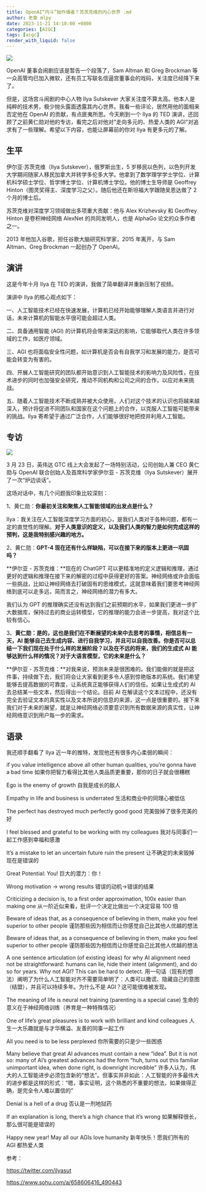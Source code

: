 ```yaml
---
title: OpenAI“内斗”始作俑者？苏茨克维的内心世界 .md
author: 老章 mlpy
date: 2023-11-21 14:10:00 +0800
categories: [AIGC]
tags: [aigc]
render_with_liquid: false
---
```




![](https://my-wechat.oss-cn-beijing.aliyuncs.com/image-20231121135852940.png)

OpenAI 董事会闹剧应该是暂告一个段落了，Sam Altman 和 Greg Brockman 等一众高管均已加入微软，还有员工写联名信逼宫董事会的戏码，关注度已经降下来了。

但是，这场宫斗闹剧的中心人物 Ilya Sutskever 大家关注度不算太高。他本人是纯粹的技术男，极少抛头露面透露其内心世界。我看一些评论，居然用他的面相来否定他在 OpenAI 的贡献，有点匪夷所思。今天刷到一个 Ilya 的 TED 演讲，还回顾了之前黄仁勋对他的专访，看完之后对他对“走向多元的、热爱人类的 AGI”对追求有了一些理解。希望以下内容，也能让屏幕前的你对 Ilya 有更多元的了解。

## 生平

伊尔亚·苏茨克维（Ilya Sutskever），俄罗斯出生，5 岁移民以色列，以色列开发大学期间随家人移民加拿大并转学多伦多大学。他拿到了数学理学学士学位、计算机科学硕士学位、哲学博士学位、计算机博士学位。他的博士生导师是 Geoffrey Hinton（图灵奖得主、深度学习之父）。随后他还在斯坦福大学跟随吴恩达做了 2 个月的博士后。

苏茨克维对深度学习领域做出多项重大贡献：他与 Alex Krizhevsky 和 Geoffrey Hinton 是卷积神经网络 AlexNet 的共同发明人，也是 AlphaGo 论文的众多作者之一。

2013 年他加入谷歌，担任谷歌大脑研究科学家，2015 年离开，与 Sam Altman、Greg Brockman 一起创办了 OpenAI。

## 演讲

这是今年十月 Ilya 在 TED 的演讲，我做了简单翻译并重新压制了视频。



演讲中 Ilya 的核心观点如下：

一、人工智能技术已经在快速发展，计算机已经开始能够理解人类语言并进行对话，未来计算机的智能水平很可能会超过人类。

二、具备通用智能 (AGI) 的计算机将会带来深远的影响，它能够取代人类在许多领域的工作，如医疗领域。

三、AGI 也将面临安全性问题，如计算机是否会有自我学习和发展的能力，是否可能会转变为有害的。

四、开展人工智能研究的团队都开始意识到人工智能技术的影响力及风险性，在技术进步的同时也加强安全研究，推动不同机构和公司之间的合作，以应对未来挑战。

五、随着人工智能技术不断成熟并被大众使用，人们对这个技术的认识也将越来越深入，预计将促进不同团队和国家在这个问题上的合作，以克服人工智能可能带来的挑战。Ilya 寄希望于通过广泛合作，人们能够很好地把控并利用人工智能。

## 专访

![](https://my-wechat.oss-cn-beijing.aliyuncs.com/7a562caae7d24bb0be6ae4fa5809b0bd-20231121141924066.png)

3 月 23 日，英伟达 GTC 线上大会发起了一场特别活动，公司创始人兼 CEO 黄仁勋与 OpenAI 联合创始人及首席科学家伊尔亚 - 苏茨克维（Ilya Sutskever）展开了一次“炉边谈话”。

这场对话中，有几个问题我印象比较深刻：

1、黄仁勋：**你最初关注和聚焦人工智能领域的出发点是什么？**

Ilya：我关注在人工智能深度学习方面的初心，是我们人类对于各种问题，都有一定的直觉性的理解。**对于人类意识的定义，以及我们人类的智力是如何完成这样的预判，这是我特别感兴趣的地方。**

2、黄仁勋：**GPT-4 现在还有什么样缺陷，可以在接下来的版本上更进一巩固吗？**

**伊尔亚 - 苏茨克维：**现在的 ChatGPT 可以更精准地的定义逻辑和推理，通过更好的逻辑和推理在接下来的解密的过程中获得更好的答案。神经网络或许会面临一些挑战，比如让神经网络去打破固有的思维模式，这就意味着我们要思考神经网络到底可以走多远，简而言之，神经网络的潜力有多大。

我们认为 GPT 的推理确实还没有达到我们之前预期的水平，如果我们更进一步扩大数据库，保持过去的商业运转模型，它的推理的能力会进一步提高，我对这个比较有信心。

3、**黄仁勋：**是的，这也是我们在不断展望的未来中去思考的事情，相信总有一天，AI 能够自己去生成内容、进行自我学习，并且可以自我改善。你是否可以总结一下我们现在处于什么样的发展阶段？以及**在不远的将来，我们的生成式 AI 能够达到什么样的情况？对于大语言模型，它的未来是什么？**

**伊尔亚 - 苏茨克维：**对我来说，预测未来是很困难的。我们能做的就是把这件事，持续做下去，我们将会让大家看到更多令人感到惊艳版本的系统。我们希望能够去提高数据的可靠度，让系统真正能够获得人们的信任。如果让生成式的 AI 去总结某一些文本，然后得出一个结论。目前 AI 在解读这个文本过程中，还没有完全去验证文本的真实性以及文本所说的信息的来源，这一点是很重要的。接下来我们对于未来的展望，就是让神经网络必须要意识到所有数据来源的真实性，让神经网络意识到用户每一步的需求。

## 语录

我还顺手翻看了 Ilya 近一年的推特，发现他还有很多内心柔弱的瞬间：



if you value intelligence above all other human qualities, you’re gonna have a bad time
如果你把智力看得比其他人类品质更重要，那你的日子就会很糟糕



Ego is the enemy of growth
自我是成长的敌人



Empathy in life and business is underrated
生活和商业中的同理心被低估



The perfect has destroyed much perfectly good good
完美毁掉了很多完美的好



I feel blessed and grateful to be working with my colleagues
我对与同事们一起工作感到幸福和感激



It’s a mistake to let an uncertain future ruin the present
让不确定的未来毁掉现在是错误的



Great Potential: You!
巨大的潜力：你！



Wrong motivation -> wrong results
错误的动机→错误的结果



Criticizing a decision is, to a first order approximation, 100x easier than making one
从一阶近似来看，批评一个决定比做出一个决定容易 100 倍



Beware of ideas that, as a consequence of believing in them, make you feel superior to other people
谨防那些因为相信而让你感觉自己比其他人优越的想法



Beware of ideas that, as a consequence of believing in them, make you feel superior to other people
谨防那些因为相信而让你感觉自己比其他人优越的想法



A one sentence articulation (of existing ideas) for why AI alignment need not be straightforward:   humans can lie, hide their intent (alignment), and do so for years. Why not AGI? This can be hard to detect.
用一句话（现有的想法）阐明了为什么人工智能对齐不需要简单明了：人类可以撒谎、隐藏自己的意图（结盟），并且可以持续多年。为什么不是 AGI？这可能很难被发现。



The meaning of life is neural net training  (parenting is a special case)
生命的意义在于神经网络训练（养育是一种特殊情况）



One of life’s great pleasures is to work with brilliant and kind colleagues
人生一大乐趣就是与才华横溢、友善的同事一起工作



All you need is to be less perplexed
你所需要的只是少一些困惑



Many believe that great AI advances must contain a new “idea”. But it is not so: many of AI’s greatest advances had the form “huh, turns out this familiar unimportant idea, when done right, is downright incredible”
许多人认为，伟大的人工智能进步必须包含新的“想法”。但事实并非如此：人工智能的许多最伟大的进步都是这样的形式：“嗯，事实证明，这个熟悉的不重要的想法，如果做得正确，是完全令人难以置信的”



Denial is a hell of a drug
否认是一剂地狱药



If an explanation is long, there’s a high chance that it’s wrong
如果解释很长，那么很可能是错误的



Happy new year! May all our AGIs love humanity
新年快乐！愿我们所有的 AGI 都热爱人类



参考：

https://twitter.com/ilyasut

https://www.sohu.com/a/658606416_490443


